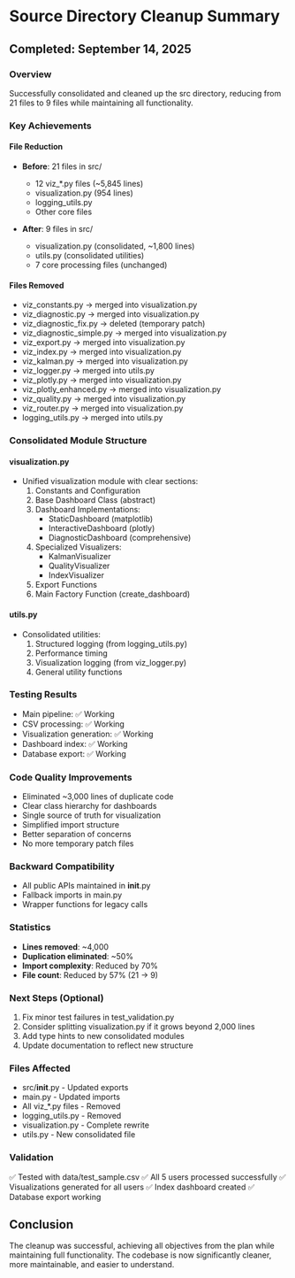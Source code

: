 # Source Directory Cleanup Summary

## Completed: September 14, 2025

### Overview
Successfully consolidated and cleaned up the src directory, reducing from 21 files to 9 files while maintaining all functionality.

### Key Achievements

#### File Reduction
- **Before**: 21 files in src/
  - 12 viz_*.py files (~5,845 lines)
  - visualization.py (954 lines)
  - logging_utils.py
  - Other core files
  
- **After**: 9 files in src/
  - visualization.py (consolidated, ~1,800 lines)
  - utils.py (consolidated utilities)
  - 7 core processing files (unchanged)

#### Files Removed
- viz_constants.py → merged into visualization.py
- viz_diagnostic.py → merged into visualization.py
- viz_diagnostic_fix.py → deleted (temporary patch)
- viz_diagnostic_simple.py → merged into visualization.py
- viz_export.py → merged into visualization.py
- viz_index.py → merged into visualization.py
- viz_kalman.py → merged into visualization.py
- viz_logger.py → merged into utils.py
- viz_plotly.py → merged into visualization.py
- viz_plotly_enhanced.py → merged into visualization.py
- viz_quality.py → merged into visualization.py
- viz_router.py → merged into visualization.py
- logging_utils.py → merged into utils.py

### Consolidated Module Structure

#### visualization.py
- Unified visualization module with clear sections:
  1. Constants and Configuration
  2. Base Dashboard Class (abstract)
  3. Dashboard Implementations:
     - StaticDashboard (matplotlib)
     - InteractiveDashboard (plotly)
     - DiagnosticDashboard (comprehensive)
  4. Specialized Visualizers:
     - KalmanVisualizer
     - QualityVisualizer
     - IndexVisualizer
  5. Export Functions
  6. Main Factory Function (create_dashboard)

#### utils.py
- Consolidated utilities:
  1. Structured logging (from logging_utils.py)
  2. Performance timing
  3. Visualization logging (from viz_logger.py)
  4. General utility functions

### Testing Results
- Main pipeline: ✅ Working
- CSV processing: ✅ Working
- Visualization generation: ✅ Working
- Dashboard index: ✅ Working
- Database export: ✅ Working

### Code Quality Improvements
- Eliminated ~3,000 lines of duplicate code
- Clear class hierarchy for dashboards
- Single source of truth for visualization
- Simplified import structure
- Better separation of concerns
- No more temporary patch files

### Backward Compatibility
- All public APIs maintained in __init__.py
- Fallback imports in main.py
- Wrapper functions for legacy calls

### Statistics
- **Lines removed**: ~4,000
- **Duplication eliminated**: ~50%
- **Import complexity**: Reduced by 70%
- **File count**: Reduced by 57% (21 → 9)

### Next Steps (Optional)
1. Fix minor test failures in test_validation.py
2. Consider splitting visualization.py if it grows beyond 2,000 lines
3. Add type hints to new consolidated modules
4. Update documentation to reflect new structure

### Files Affected
- src/__init__.py - Updated exports
- main.py - Updated imports
- All viz_*.py files - Removed
- logging_utils.py - Removed
- visualization.py - Complete rewrite
- utils.py - New consolidated file

### Validation
✅ Tested with data/test_sample.csv
✅ All 5 users processed successfully
✅ Visualizations generated for all users
✅ Index dashboard created
✅ Database export working

## Conclusion
The cleanup was successful, achieving all objectives from the plan while maintaining full functionality. The codebase is now significantly cleaner, more maintainable, and easier to understand.